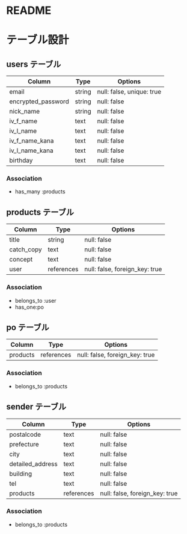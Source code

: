# README


# テーブル設計

## users テーブル

| Column             | Type   | Options                    |
| ------------------ | ------ | -------------------------- |
| email              | string | null: false,  unique: true |
| encrypted_password | string | null: false                |
| nick_name          | string | null: false                |
| iv_f_name          | text   | null: false                |
| iv_l_name          | text   | null: false                |
| iv_f_name_kana     | text   | null: false                |
| iv_l_name_kana     | text   | null: false                |
| birthday           | text   | null: false                |

### Association

- has_many :products



## products テーブル

| Column             | Type       | Options                        |
| ------------------ | ---------- | ------------------------------ |
| title              | string     | null: false                    |
| catch_copy         | text       | null: false                    |
| concept            | text       | null: false                    |
| user               | references | null: false, foreign_key: true |


### Association

- belongs_to :user
- has_one:po






## po テーブル

| Column    | Type       | Options                        |
| --------- | ---------- | ------------------------------ |
| products  | references | null: false, foreign_key: true |


### Association

- belongs_to :products

## sender テーブル

| Column             | Type       | Options                        |
| ------------------ | ---------- | ------------------------------ |
| postalcode         | text       | null: false                    |
| prefecture         | text       | null: false                    |
| city               | text       | null: false                    |
| detailed_address   | text       | null: false                    |
| building           | text       | null: false                    |
| tel               | text       | null: false                     |
| products           | references | null: false, foreign_key: true |


### Association

- belongs_to :products